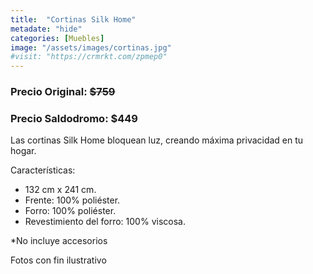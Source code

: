```yaml
---
title:  "Cortinas Silk Home"
metadate: "hide"
categories: [Muebles]
image: "/assets/images/cortinas.jpg"
#visit: "https://crmrkt.com/zpmep0"
---
```


### Precio Original:  ~~$759~~
### Precio Saldodromo:  $449

Las cortinas Silk Home bloquean luz, creando máxima privacidad en tu hogar.

Características:

- 132 cm x 241 cm.
- Frente: 100% poliéster.
- Forro: 100% poliéster.
- Revestimiento del forro: 100% viscosa.

*No incluye accesorios

Fotos con fin ilustrativo
